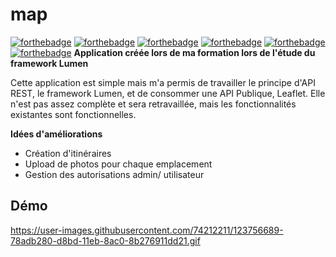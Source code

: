 # map
[![forthebadge](https://img.shields.io/badge/HTML5-E34F26?style=for-the-badge&logo=html5&logoColor=white)](http://forthebadge.com)
[![forthebadge](https://img.shields.io/badge/CSS3-1572B6?style=for-the-badge&logo=css3&logoColor=white)](http://forthebadge.com)
[![forthebadge](https://img.shields.io/badge/JavaScript-F7DF1E?style=for-the-badge&logo=javascript&logoColor=black)](http://forthebadge.com)
[![forthebadge](https://img.shields.io/badge/PHP-777BB4?style=for-the-badge&logo=php&logoColor=white)](http://forthebadge.com)
[![forthebadge](https://img.shields.io/badge/Leaflet-199900?style=for-the-badge&logo=Leaflet&logoColor=white)](http://forthebadge.com)
[![forthebadge](https://img.shields.io/badge/MySQL-00000F?style=for-the-badge&logo=mysql&logoColor=white)](http://forthebadge.com)
**Application créée lors de ma formation lors de l'étude du framework Lumen**

Cette application est simple mais m'a permis de travailler le principe d'API REST, le framework Lumen, et de consommer une API Publique, Leaflet. Elle n'est pas assez complète et sera retravaillée, mais les fonctionnalités existantes sont fonctionnelles.

**Idées d'améliorations**
- Création d'itinéraires
- Upload de photos pour chaque emplacement
- Gestion des autorisations admin/ utilisateur


## Démo
https://user-images.githubusercontent.com/74212211/123756689-78adb280-d8bd-11eb-8ac0-8b276911dd21.gif
